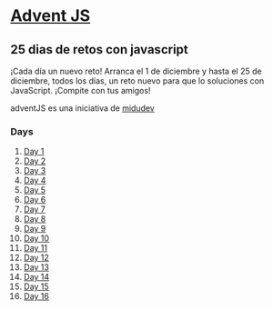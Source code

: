# [Advent JS](https://adventjs.dev)

## 25 dias de retos con javascript

¡Cada día un nuevo reto!
Arranca el 1 de diciembre y hasta el 25 de diciembre, todos los días, un reto nuevo para que lo soluciones con JavaScript. ¡Compite con tus amigos!

adventJS
es una iniciativa de [midudev](https://midu.dev)

### Days

1. [Day 1](https://github.com/MasterKiri13/AdventJS/blob/main/Day%2001/Day1.md)
2. [Day 2](https://github.com/MasterKiri13/AdventJS/blob/main/Day%2002/Day2.md)
3. [Day 3](https://github.com/MasterKiri13/AdventJS/blob/main/Day%2003/Day3.md)
4. [Day 4](https://github.com/MasterKiri13/AdventJS/blob/main/Day%2004/Day4.md)
5. [Day 5](https://github.com/MasterKiri13/AdventJS/blob/main/Day%2005/Day5.md)
6. [Day 6](https://github.com/MasterKiri13/AdventJS/blob/main/Day%2006/Day6.md)
7. [Day 7](https://github.com/MasterKiri13/AdventJS/blob/main/Day%2007/Day7.md)
8. [Day 8](https://github.com/MasterKiri13/AdventJS/blob/main/Day%2008/Day8.md)
9. [Day 9](https://github.com/MasterKiri13/AdventJS/blob/main/Day%2009/Day9.md)
10. [Day 10](https://github.com/MasterKiri13/AdventJS/blob/main/Day%2010/Day10.md)
11. [Day 11](https://github.com/MasterKiri13/AdventJS/blob/main/Day%2011/Day11.md)
12. [Day 12](https://github.com/MasterKiri13/AdventJS/blob/main/Day%2012/Day12.md)
13. [Day 13](https://github.com/MasterKiri13/AdventJS/blob/main/Day%2013/Day13.md)
14. [Day 14](https://github.com/MasterKiri13/AdventJS/blob/main/Day%2014/Day14.md)
15. [Day 15](https://github.com/MasterKiri13/AdventJS/blob/main/Day%2015/Day15.md)
16. [Day 16](https://github.com/MasterKiri13/AdventJS/blob/main/Day%2016/Day16.md)